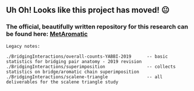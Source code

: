 ## Uh Oh! Looks like this project has moved! :neutral_face:
### The official, beautifully written repository for this research can be found here: [MetAromatic](https://github.com/dsw7/MetAromatic)
```
Legacy notes:

./BridgingInteractions/overall-counts-YABBI-2019      -- basic statistics for bridging pair anatomy - 2019 revision
./BridgingInteractions/superimposition                -- collects statistics on bridge/aromatic chain superimposition
./BridgingInteractions/scalene-triangle               -- all deliverables for the scalene triangle study   
```
